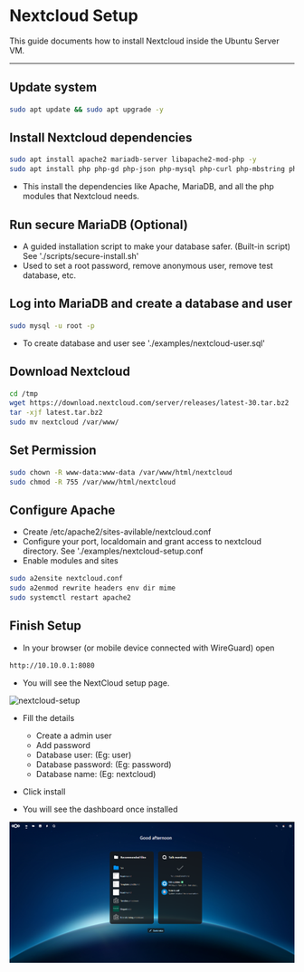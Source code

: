 # Nextcloud Setup

This guide documents how to install Nextcloud inside the Ubuntu Server VM.

---

## Update system

```bash
sudo apt update && sudo apt upgrade -y
```

## Install Nextcloud dependencies

```bash
sudo apt install apache2 mariadb-server libapache2-mod-php -y
sudo apt install php php-gd php-json php-mysql php-curl php-mbstring php-intl php-xml php-zip php-bz2 php-bcmath -y
```
- This install the dependencies like Apache, MariaDB, and all the php modules that Nextcloud needs.

## Run secure MariaDB (Optional)
- A guided installation script to make your database safer. (Built-in script) See './scripts/secure-install.sh'
- Used to set a root password, remove anonymous user, remove test database, etc.

## Log into MariaDB and create a database and user

```bash
sudo mysql -u root -p
```
- To create database and user see './examples/nextcloud-user.sql'

## Download Nextcloud

```bash
cd /tmp
wget https://download.nextcloud.com/server/releases/latest-30.tar.bz2
tar -xjf latest.tar.bz2
sudo mv nextcloud /var/www/
```

## Set Permission

```bash
sudo chown -R www-data:www-data /var/www/html/nextcloud
sudo chmod -R 755 /var/www/html/nextcloud
```

## Configure Apache

- Create /etc/apache2/sites-avilable/nextcloud.conf
- Configure your port, localdomain and grant access to nextcloud directory. See './examples/nextcloud-setup.conf
- Enable modules and sites

```bash
sudo a2ensite nextcloud.conf
sudo a2enmod rewrite headers env dir mime
sudo systemctl restart apache2
```

## Finish Setup

- In your browser (or mobile device connected with WireGuard) open

```bash
http://10.10.0.1:8080
```
- You will see the NextCloud setup page.

![nextcloud-setup](https://raw.githubusercontent.com/Sharethefile/Ubuntu-virtualbox-lab/main/screenshots/nexcloud-login.png)

- Fill the details
    - Create a admin user
    - Add password
    - Database user: (Eg: user)
    - Database password: (Eg: password)
    - Database name: (Eg: nextcloud)

- Click install
- You will see the dashboard once installed

![nextcloud-dashboard](https://raw.githubusercontent.com/Sharethefile/Ubuntu-virtualbox-lab/main/screenshots/nextcloud-dashboard.png)